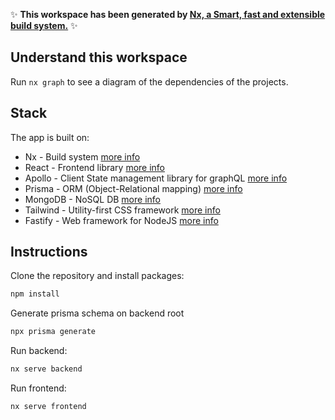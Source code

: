 ✨ **This workspace has been generated by [Nx, a Smart, fast and extensible build system.](https://nx.dev)** ✨

## Understand this workspace

Run `nx graph` to see a diagram of the dependencies of the projects.

## Stack

The app is built on:

- Nx - Build system [more info](https://nx.dev)
- React - Frontend library [more info](https://reactjs.org/)
- Apollo - Client State management library for graphQL [more info](https://www.apollographql.com/client/)
- Prisma - ORM (Object-Relational mapping) [more info](https://www.prisma.io/)
- MongoDB - NoSQL DB [more info](https://www.mongodb.com/)
- Tailwind - Utility-first CSS framework [more info](https://tailwindcss.com/)
- Fastify - Web framework for NodeJS [more info](https://www.fastify.io/)

## Instructions

Clone the repository and install packages:

```bash
npm install
```

Generate prisma schema on backend root

```bash
npx prisma generate
```

Run backend:

```bash
nx serve backend
```

Run frontend:

```bash
nx serve frontend
```
